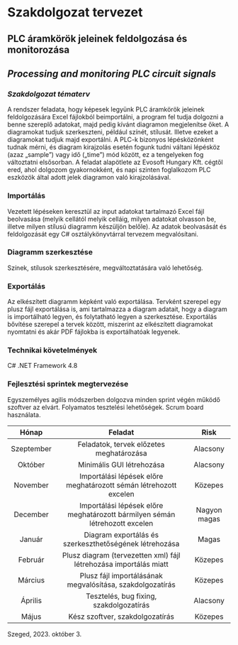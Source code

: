 # Szakdolgozat tervezet

## PLC áramkörök jeleinek feldolgozása és monitorozása
## *Processing and monitoring PLC circuit signals*
### *Szakdolgozat tématerv*
A rendszer feladata, hogy képesek legyünk PLC áramkörök jeleinek feldolgozására Excel fájlokból beimportálni, a program fel tudja dolgozni a benne szereplő adatokat, majd pedig kívánt diagramon megjelenítse őket. A diagramokat tudjuk szerkeszteni, például színét, stílusát. Illetve ezeket a diagramokat tudjuk majd exportálni. A PLC-k bizonyos lépésközönként tudnak mérni, és diagram kirajzolás esetén fogunk tudni váltani lépésköz (azaz „sample”) vagy idő („time”) mód között, ez a tengelyeken fog változtatni elsősorban.
A feladat alapötlete az Evosoft Hungary Kft. cégtől ered, ahol dolgozom gyakornokként, és napi szinten foglalkozom PLC eszközök által adott jelek diagramon való kirajzolásával.
### Importálás
Vezetett lépéseken keresztül az input adatokat tartalmazó Excel fájl beolvasása (melyik cellától melyik celláig, milyen adatokat olvasson be, illetve milyen stílusú diagramm készüljön belőle). Az adatok beolvasását és feldolgozását egy C# osztálykönyvtárral tervezem megvalósítani.
### Diagramm szerkesztése
Színek, stílusok szerkesztésére, megváltoztatására való lehetőség. 
### Exportálás
Az elkészített diagramm képként való exportálása. Tervként szerepel egy plusz fájl exportálása is, ami tartalmazza a diagram adatait, hogy a diagram is importálható legyen, és folytatható legyen a szerkesztése. Exportálás bővítése szerepel a tervek között, miszerint az elkészített diagramokat nyomtatni és akár PDF fájlokba is exportálhatóak legyenek.

### Technikai követelmények
C# .NET Framework 4.8

### Fejlesztési sprintek megtervezése
Egyszemélyes agilis módszerben dolgozva minden sprint végén működő szoftver az elvárt. Folyamatos tesztelési lehetőségek. Scrum board használata.

| Hónap |	Feladat |	Risk |
|:-------:|:---------:|:------:|
| Szeptember | Feladatok, tervek előzetes meghatározása | Alacsony |
| Október |	Minimális GUI létrehozása |	Alacsony |
| November |	Importálási lépések előre meghatározott sémán létrehozott excelen |	Közepes |
| December |	Importálási lépések előre meghatározott bármilyen sémán létrehozott excelen |	Nagyon magas |
| Január |	Diagram exportálás és szerkeszthetőségének létrehozása |	Magas |
| Február |	Plusz diagram (tervezetten xml) fájl létrehozása importálás miatt |	Közepes |
| Március |	Plusz fájl importálásának megvalósítása, szakdolgozatírás |	Közepes |
| Április |	Tesztelés, bug fixing, szakdolgozatírás |	Alacsony |
| Május |	Kész szoftver, szakdolgozatírás |	Közepes |


Szeged, 2023. október 3.
